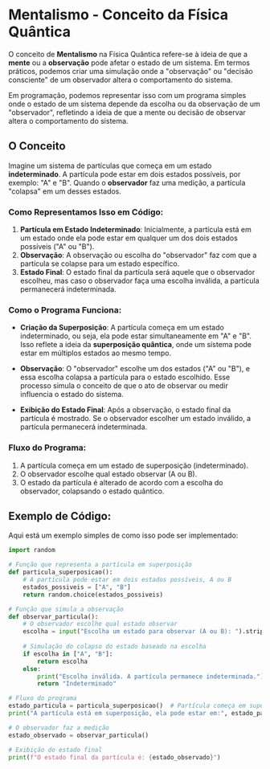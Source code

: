# Mentalismo - Conceito da Física Quântica

O conceito de **Mentalismo** na Física Quântica refere-se à ideia de que a **mente** ou a **observação** pode afetar o estado de um sistema. Em termos práticos, podemos criar uma simulação onde a "observação" ou "decisão consciente" de um observador altera o comportamento do sistema.

Em programação, podemos representar isso com um programa simples onde o estado de um sistema depende da escolha ou da observação de um "observador", refletindo a ideia de que a mente ou decisão de observar altera o comportamento do sistema.

## O Conceito

Imagine um sistema de partículas que começa em um estado **indeterminado**. A partícula pode estar em dois estados possíveis, por exemplo: "A" e "B". Quando o **observador** faz uma medição, a partícula "colapsa" em um desses estados.

### Como Representamos Isso em Código:

1. **Partícula em Estado Indeterminado**: Inicialmente, a partícula está em um estado onde ela pode estar em qualquer um dos dois estados possíveis ("A" ou "B").
2. **Observação**: A observação ou escolha do "observador" faz com que a partícula se colapse para um estado específico.
3. **Estado Final**: O estado final da partícula será aquele que o observador escolheu, mas caso o observador faça uma escolha inválida, a partícula permanecerá indeterminada.

### Como o Programa Funciona:

- **Criação da Superposição**: A partícula começa em um estado indeterminado, ou seja, ela pode estar simultaneamente em "A" e "B". Isso reflete a ideia da **superposição quântica**, onde um sistema pode estar em múltiplos estados ao mesmo tempo.
  
- **Observação**: O "observador" escolhe um dos estados ("A" ou "B"), e essa escolha colapsa a partícula para o estado escolhido. Esse processo simula o conceito de que o ato de observar ou medir influencia o estado do sistema.

- **Exibição do Estado Final**: Após a observação, o estado final da partícula é mostrado. Se o observador escolher um estado inválido, a partícula permanecerá indeterminada.

### Fluxo do Programa:

1. A partícula começa em um estado de superposição (indeterminado).
2. O observador escolhe qual estado observar (A ou B).
3. O estado da partícula é alterado de acordo com a escolha do observador, colapsando o estado quântico.

## Exemplo de Código:

Aqui está um exemplo simples de como isso pode ser implementado:

```python
import random

# Função que representa a partícula em superposição
def particula_superposicao():
    # A partícula pode estar em dois estados possíveis, A ou B
    estados_possiveis = ["A", "B"]
    return random.choice(estados_possiveis)

# Função que simula a observação
def observar_particula():
    # O observador escolhe qual estado observar
    escolha = input("Escolha um estado para observar (A ou B): ").strip().upper()
    
    # Simulação do colapso do estado baseado na escolha
    if escolha in ["A", "B"]:
        return escolha
    else:
        print("Escolha inválida. A partícula permanece indeterminada.")
        return "Indeterminado"

# Fluxo do programa
estado_particula = particula_superposicao()  # Partícula começa em superposição
print("A partícula está em superposição, ela pode estar em:", estado_particula)

# O observador faz a medição
estado_observado = observar_particula()

# Exibição do estado final
print(f"O estado final da partícula é: {estado_observado}")





